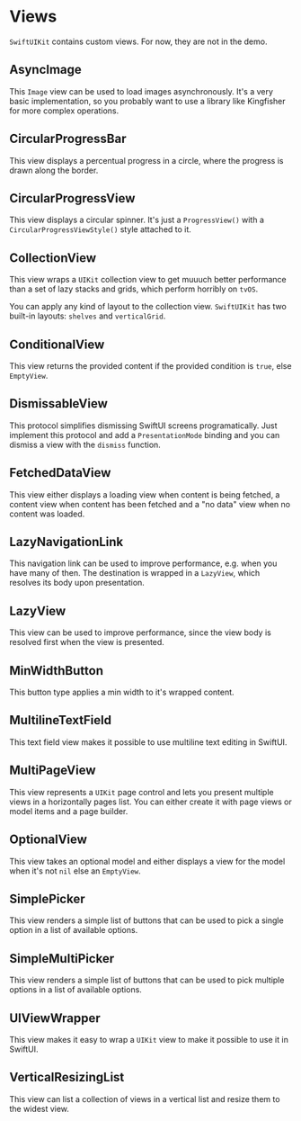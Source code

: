 # Views

`SwiftUIKit` contains custom views. For now, they are not in the demo.


## AsyncImage

This `Image` view can be used to load images asynchronously. It's a very basic implementation, so you probably want to use a library like Kingfisher for more complex operations.


## CircularProgressBar

This view displays a percentual progress in a circle, where the progress is drawn along the border.


## CircularProgressView

This view displays a circular spinner. It's just a `ProgressView()` with a `CircularProgressViewStyle()`  style attached to it.


## CollectionView

This view wraps a `UIKit` collection view to get muuuch better performance than a set of lazy stacks and grids, which perform horribly on `tvOS`.

You can apply any kind of layout to the collection view. `SwiftUIKit` has two built-in layouts: `shelves` and `verticalGrid`.


## ConditionalView

This view returns the provided content if the provided condition is `true`, else `EmptyView`.


## DismissableView

This protocol simplifies dismissing SwiftUI screens programatically. Just implement this protocol and add a `PresentationMode` binding and you can dismiss a view with the `dismiss` function.


## FetchedDataView

This view either displays a loading view when content is being fetched, a content view when content has been fetched and a "no data" view when no content was loaded.


## LazyNavigationLink

This navigation link can be used to improve performance, e.g. when you have many of then. The destination is wrapped in a `LazyView`, which resolves its body upon presentation.


## LazyView

This view can be used to improve performance, since the view body is resolved first when the view is presented.


## MinWidthButton

This button type applies a min width to it's wrapped content.


## MultilineTextField

This text field view makes it possible to use multiline text editing in SwiftUI.


## MultiPageView

This view represents a `UIKit` page control and lets you present multiple views in a horizontally pages list. You can either create it with page views or model items and a page builder.


## OptionalView

This view takes an optional model and either displays a view for the model when it's not `nil` else an `EmptyView`.


## SimplePicker

This view renders a simple list of buttons that can be used to pick a single option in a list of available options.


## SimpleMultiPicker

This view renders a simple list of buttons that can be used to pick multiple options in a list of available options.


## UIViewWrapper

This view makes it easy to wrap a `UIKit` view to make it possible to use it in SwiftUI.


## VerticalResizingList

This view can list a collection of views in a vertical list and resize them to the widest view.

